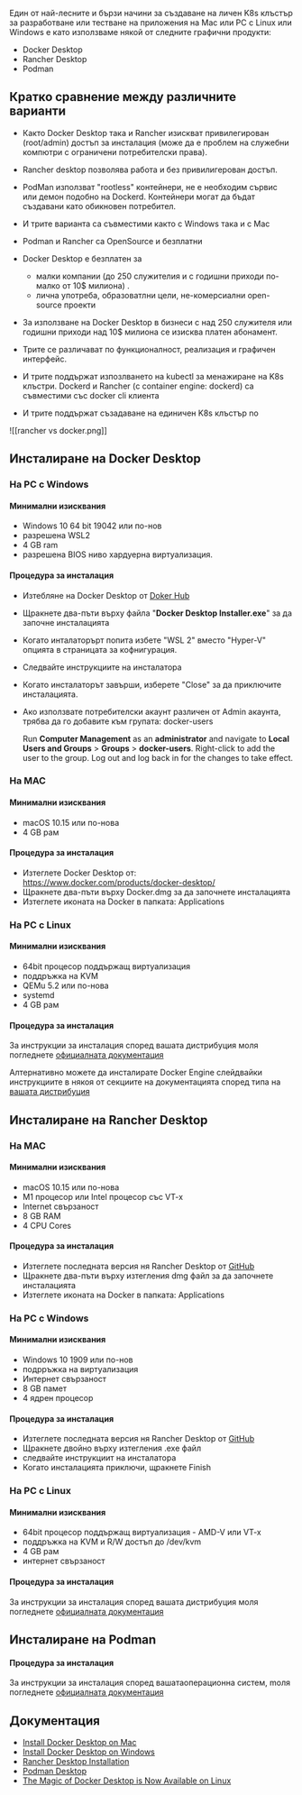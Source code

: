 Един от най-лесните и бързи начини за създаване на личен K8s клъстър за разработване или тестване на приложения  на Mac или PC с Linux или Windows е като използваме някой от следните графични продукти:
* Docker Desktop
* Rancher Desktop
* Podman


## Кратко сравнение между различните варианти
* Както Docker Desktop  така и Rancher изискват привилегирован (root/admin) достъп за инсталация (може да е проблем на служебни компютри с ограничени потребителски права).
* Rancher desktop позволява работа и без привилигерован достъп.
* PodMan използват "rootless" контейнери, не е необходим сървис или демон подобно на Dockerd. Контейнери могат да бъдат създавани като обикновен потребител.

* И трите варианта са  съвместими както с Windows така и с Mac
* Podman и Rancher  са OpenSource и безплатни
*  Docker Desktop e безплатен за
	*  малки компании (до 250 служителия и с годишни приходи по-малко от 10$ милиона) .
	* лична употреба, образоватлни цели, не-комерсиални open-source проекти
* За използване на Docker Desktop в бизнеси с над 250 служителя или годишни приходи над 10$ милиона се изисква платен абонамент.

* Трите се различават по функционалност, реализация и графичен интерфейс.
* И трите поддържат изпозлването на kubectl  за менажиране на K8s клъстри. Dockerd и Rancher (с container engine: dockerd) са съвместими със docker cli клиента
* И трите поддържат съзадаване на единичен K8s клъстър no


![[rancher vs docker.png]]

## Инсталиране на Docker Desktop
### На PC с Windows
#### Минимални изисквания
* Windows 10 64 bit 19042 или по-нов
* разрешена WSL2
* 4 GB ram
* разрешена BIOS ниво хардуерна виртуализация.

#### Процедура за инсталация
* Изтебляне на Docker Desktop от [Doker Hub](https://docs.docker.com/desktop/install/windows-install/)
* Щракнете два-пъти върху файла "**Docker Desktop Installer.exe**" за да започне инсталацията
* Когато инталаторърт попита избете "WSL 2" вместо "Hyper-V" опцията в страницата за кофнигурация.
* Следвайте инструкциите на инсталатора
* Когато инсталаторът завърши, изберете "Close"  за да приключите инсталацията.
* Ако използвате потребителски акаунт различен от Admin акаунта, трябва да го добавите към групата: docker-users

	Run **Computer Management** as an **administrator** and navigate to **Local Users and Groups** > **Groups** > **docker-users**.
	Right-click to add the user to the group.
	Log out and log back in for the changes to take effect.

### На MAC
#### Минимални изисквания
* macOS 10.15 или по-нова
* 4 GB рам

#### Процедура за инсталация
* Изтеглете Docker Desktop от: https://www.docker.com/products/docker-desktop/
* Щракнете два-пъти върху Docker.dmg за да започнете инсталацията
* Изтеглете иконата на Docker в папката: Applications

### На PC с Linux
#### Минимални изисквания
* 64bit процесор поддържащ виртуализация
* поддръжка на KVM
* QEMu 5.2 или по-нова
* systemd
* 4 GB рам

#### Процедура за инсталация
За инструкции за инсталация според вашата дистрибуция моля погледнете [официалната документация](https://docs.docker.com/desktop/install/linux-install/#generic-installation-steps)

Алтернативно можете да  инсталирате  Docker Engine слейдвайки инструкциите в някоя от секциите на документацията според типа на  [вашата дистрибуция](https://docs.docker.com/engine/install/)

## Инсталиране на Rancher Desktop
### На MAC
#### Минимални изисквания
* macOS 10.15 или по-нова
* M1 процесор или  Intel процесор със VT-x
* Internet свързаност
* 8 GB RAM
* 4 CPU Cores

#### Процедура за инсталация
* Изтеглете последната версия ня Rancher Desktop от [GitHub](https://github.com/rancher-sandbox/rancher-desktop/releases)
* Щракнете два-пъти върху изтегления dmg файл за да започнете инсталацията
* Изтеглете иконата на Docker в папката: Applications


### На PC с Windows
#### Минимални изисквания
* Windows 10 1909 или по-нов
* подрръжка на виртуализация
* Интернет свързаност
* 8 GB памет
* 4 ядрен процесор

#### Процедура за инсталация
* Изтеглете последната версия ня Rancher Desktop от [GitHub](https://github.com/rancher-sandbox/rancher-desktop/releases)
* Щракнете двойно върху изтегления .exe файл
* следвайте инструкциит на инсталатора
* Когато инсталацията приключи, щракнете Finish


### На PC с Linux
#### Минимални изисквания
* 64bit процесор поддържащ виртуализация - AMD-V или VT-x
* поддръжка на KVM и R/W достъп до /dev/kvm
* 4 GB рам
* интернет свързаност

#### Процедура за инсталация
За инструкции за инсталация според вашата дистрибуция моля погледнете [официалната документация](https://docs.rancherdesktop.io/getting-started/installation#linux)


## Инсталиране на Podman
#### Процедура за инсталация
За инструкции за инсталация според вашатаоперационна систем, moля погледнете [официалната документация](https://podman-desktop.io/docs/intro)


## Документация
* [Install Docker Desktop on Mac](https://docs.docker.com/desktop/install/mac-install/)
* [Install Docker Desktop on Windows](https://docs.docker.com/desktop/install/windows-install/)
* [Rancher Desktop Installation](https://docs.rancherdesktop.io/getting-started/installation/)
* [Podman Desktop](https://podman-desktop.io/)
* [ The Magic of Docker Desktop is Now Available on Linux](https://www.docker.com/blog/the-magic-of-docker-desktop-is-now-available-on-linux/)
